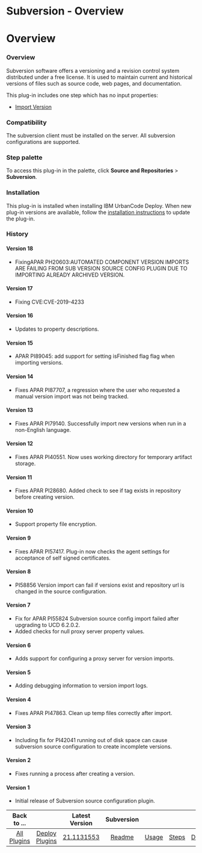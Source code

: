 
Subversion - Overview
=====================

# Overview



### Overview




 


Subversion software offers a versioning and a revision control system distributed under a free license. It is used to maintain current and historical versions of files such as source code, web pages, and documentation.


This plug-in includes one step which has no input properties:


* [Import Version](#import_version)


### Compatibility


The subversion client must be installed on the server. All subversion configurations are supported. 



### Step palette


To access this plug-in in the palette, click **Source and Repositories** > **Subversion**.


### Installation


This plug-in is installed when installing IBM UrbanCode Deploy. When new plug-in versions are available, follow the [installation instructions](https://www.urbancode.com/resource/installing-plug-ins-in-urbancode-products/ "Installing plug-ins in UrbanCode Deploy") to update the plug-in.


### History


#### Version 18


* FixingAPAR PH20603:AUTOMATED COMPONENT VERSION IMPORTS ARE FAILING FROM SUB VERSION SOURCE CONFIG PLUGIN DUE TO IMPORTING ALREADY ARCHIVED VERSION.


#### Version 17


* Fixing CVE:CVE-2019-4233


#### Version 16


* Updates to property descriptions.


#### Version 15


* APAR PI89045: add support for setting isFinished flag flag when importing versions.


#### Version 14


* Fixes APAR PI87707, a regression where the user who requested a manual version import was not being tracked.


#### Version 13


* Fixes APAR PI79140. Successfully import new versions when run in a non-English language.


#### Version 12


* Fixes APAR PI40551. Now uses working directory for temporary artifact storage.


#### Version 11


* Fixes APAR PI28680. Added check to see if tag exists in repository before creating version.


#### Version 10


* Support property file encryption.


#### Version 9


* Fixes APAR PI57417. Plug-in now checks the agent settings for acceptance of self signed certificates.


#### Version 8


* PI58856 Version import can fail if versions exist and repository url is changed in the source configuration.


#### Version 7


* Fix for APAR PI55824 Subversion source config import failed after upgrading to UCD 6.2.0.2.
* Added checks for null proxy server property values.


#### Version 6


* Adds support for configuring a proxy server for version imports.


#### Version 5


* Adding debugging information to version import logs.


#### Version 4


* Fixes APAR PI47863. Clean up temp files correctly after import.


#### Version 3


* Including fix for PI42041 running out of disk space can cause subversion source configuration to create incomplete versions.


#### Version 2


* Fixes running a process after creating a version.


#### Version 1


* Initial release of Subversion source configuration plugin.


|Back to ...||Latest Version|Subversion ||||
| :---: | :---: | :---: | :---: | :---: | :---: | :---: |
|[All Plugins](../../index.md)|[Deploy Plugins](../README.md)|[21.1131553]()|[Readme](README.md)|[Usage](usage.md)|[Steps](steps.md)|[Downloads](downloads.md)|
